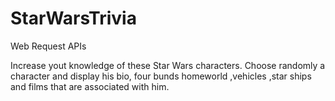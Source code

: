 # StarWarsTrivia
Web Request APIs

Increase yout knowledge of these Star Wars characters.
Choose randomly a character and display his bio, four bunds homeworld ,vehicles ,star ships and films that are associated with
him.
